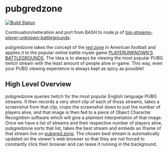 # pubgredzone

[![Build Status](https://travis-ci.org/eggshell/pubgredzone.svg?branch=master)](https://travis-ci.org/eggshell/pubgredzone)

Continuation/reiteration and port from BASH to node.js of [top-streams-player-unknown-battlegrounds](https://github.com/nibalizer/top-streams-player-unknown-battlegrounds).

pubgredzone takes the concept of the [red zone](https://en.wikipedia.org/wiki/Red_zone_(gridiron_football))
in American football and applies it to the popular online battle royale game
[PLAYERUNKNOWN'S BATTLEGROUNDS](https://www.playbattlegrounds.com/main.pu). The
idea is to always be viewing the most popular PUBG twitch stream with the least
amount of people alive in-game. This way, even your PUBG viewing experience is
always kept as spicy as possible!

## High Level Overview

pubgredzone queries twitch for the most popular English language PUBG streams.
It then records a very short clip of each of those streams, takes a screenshot
from that clip, crops the screenshot down to just the number of players alive,
and that image is then fed to a piece of Object Character Recognition software
which will give a plaintext interpretation of that image. Once we have a list
of streams and their respective number of players alive, pubgredzone sorts that
list, takes the best stream and embeds an iframe of that stream live on
[pubgred.zone](http://pubgred.zone). The chosen best stream is automatically
updated on the viewer's web browser so that they are not forced to constantly
click their browser and can leave it running in the background.
